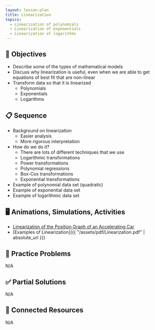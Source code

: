 ```yaml
---
layout: lesson-plan
title: Linearization
topics:
  - Linearization of polynomials
  - Linearization of exponentials
  - Linearization of logarithms
---
```


## 🎯 Objectives

* Describe some of the types of mathematical models
* Discuss why linearization is useful, even when we are able to get equations of best fit that are non-linear
* Transform data so that it is linearized
  * Polynomials
  * Exponentials
  * Logarithms

## 📋 Sequence

* Background on linearization
  * Easier analysis
  * More rigorous interpretation
* How do we do it?
  * There are lots of different techniques that we use
  * Logarithmic transformations
  * Power transformations
  * Polynomial regressions
  * Box-Cox transformations
  * Exponential transformations
* Example of polynomial data set (quadratic)
* Example of exponential data set
* Example of logarithmic data set

## 🖥️ Animations, Simulations, Activities

* [Linearization of the Position Graph of an Accelerating Car](https://www.tychos.org/en/scenarios/XL0Iq4)
* [Examples of Linearization]({{ "/assets/pdf/Linearization.pdf" | absolute_url }})

## 📝 Practice Problems

N/A

## ✅ Partial Solutions

N/A

## 📘 Connected Resources

N/A
